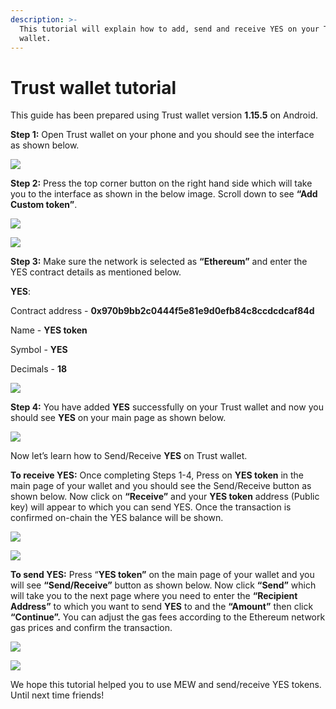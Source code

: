 ```yaml
---
description: >-
  This tutorial will explain how to add, send and receive YES on your Trust
  wallet.
---
```


# Trust wallet tutorial

This guide has been prepared using Trust wallet version **1.15.5** on Android. 

**Step 1:** Open Trust wallet on your phone and you should see the interface as shown below. 

![](../.gitbook/assets/0.jpeg)

**Step 2:** Press the top corner button on the right hand side which will take you to the interface as shown in the below image. Scroll down to see **“Add Custom token”**.

![](../.gitbook/assets/2-1.jpg)

![](../.gitbook/assets/2-2.jpg)

**Step 3:** Make sure the network is selected as **“Ethereum”** and enter the YES contract details as mentioned below.

**YES**:

Contract address - **0x970b9bb2c0444f5e81e9d0efb84c8ccdcdcaf84d**

Name - **YES token**

Symbol - **YES**

Decimals - **18**

![](../.gitbook/assets/3%20%281%29.jpeg)

**Step 4:** You have added **YES** successfully on your Trust wallet and now you should see **YES** on your main page as shown below.

![](../.gitbook/assets/4-1.jpg)

Now let’s learn how to Send/Receive **YES** on Trust wallet.

**To receive YES:** Once completing Steps 1-4, Press on **YES token** in the main page of your wallet and you should see the Send/Receive button as shown below. Now click on **“Receive”** and your **YES token** address \(Public key\) will appear to which you can send YES. Once the transaction is confirmed on-chain the YES balance will be shown.

![](../.gitbook/assets/5-1.jpg)

![](../.gitbook/assets/5-2.jpg)

**To send YES:** Press “**YES token”** on the main page of your wallet and you will see **“Send/Receive”** button as shown below. Now click **“Send”** which will take you to the next page where you need to enter the **“Recipient Address”** to which you want to send **YES** to and the **“Amount”** then click **“Continue”.** You can adjust the gas fees according to the Ethereum network gas prices and confirm the transaction.

![](../.gitbook/assets/6-1.jpg)

![](../.gitbook/assets/6-2.jpg)

We hope this tutorial helped you to use MEW and send/receive YES tokens. Until next time friends!


